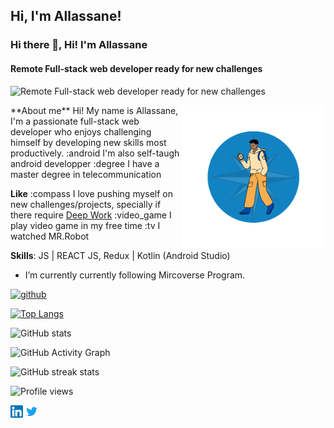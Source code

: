 <h2>Hi, I'm Allassane! </h2>

### Hi there 👋, Hi! I'm Allassane
#### Remote Full-stack web developer ready for new challenges
![Remote Full-stack web developer ready for new challenges <img width="30px" src="./images/icons8-boussole.gif" alt="Compas logo" />]()

<img align='right' src="./images/banner.png" width="230">
**About me**
Hi! My name is Allassane, I'm a passionate full-stack web developer who enjoys challenging himself by developing new skills most productively.
:android I'm also self-taugh android developper
:degree I have a master degree in telecommunication


**Like**
:compass I love pushing myself on new challenges/projects, specially if there require [Deep Work](https://www.calnewport.com/books/deep-work/)
:video_game I play video game in my free time
:tv I watched MR.Robot

**Skills**: JS | REACT JS, Redux  | Kotlin (Android Studio)

-  I’m currently currently following Mircoverse Program.


[<img src='https://cdn.jsdelivr.net/npm/simple-icons@3.0.1/icons/github.svg' alt='github' height='40'>](https://github.com/Trast00)  

[![Top Langs](https://github-readme-stats.vercel.app/api/top-langs/?username=Trast00)](https://github.com/anuraghazra/github-readme-stats)

![GitHub stats](https://github-readme-stats.vercel.app/api?username=Trast00&show_icons=true&count_private=true)  

![GitHub Activity Graph](https://activity-graph.herokuapp.com/graph?username=Trast00)  

![GitHub streak stats](https://streak-stats.demolab.com/?user=Trast00)  

![Profile views](https://gpvc.arturio.dev/Trast00)  

<p><a href="" style="text-decoration: none;"><img src="./images/Linkedin.png" width="20px" alt="Linkdin"></a>  <a href=""  style="text-decoration: none;"> <img src="./images/twitter.png" width="20px" alt="Twitter"></a> </p>